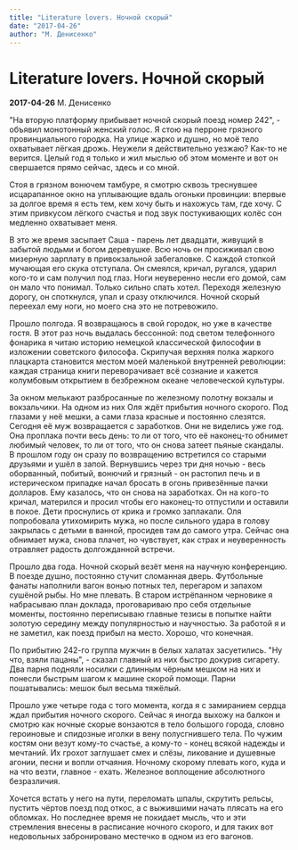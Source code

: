 ```yaml
---
title: "Literature lovers. Ночной скорый"
date: "2017-04-26"
author: "М. Денисенко"
---
```


# Literature lovers. Ночной скорый

**2017-04-26** М. Денисенко

"На вторую платформу прибывает ночной скорый поезд номер 242", - объявил монотонный женский голос. Я стою на перроне грязного провинциального городка. На улице жарко и душно, но моё тело охватывает лёгкая дрожь. Неужели я действительно уезжаю? Как-то не верится. Целый год я только и жил мыслью об этом моменте и вот он свершается прямо сейчас, здесь и со мной.

Стоя в грязном вонючем тамбуре, я смотрю сквозь треснувшее исцарапанное окно на уплывающие вдаль огоньки провинции: впервые за долгое время я есть тем, кем хочу быть и нахожусь там, где хочу. С этим привкусом лёгкого счастья и под звук постукивающих колёс сон медленно охватывает меня.

В это же время засыпает Саша - парень лет двадцати, живущий в забытой людьми и богом деревушке. Всю ночь он просиживал свою мизерную зарплату в привокзальной забегаловке. С каждой стопкой мучающая его скука отступала. Он смеялся, кричал, ругался, ударил кого-то и сам получил под глаз. Ноги неуверенно несли его домой, сам он мало что понимал. Только сильно спать хотел. Переходя железную дорогу, он споткнулся, упал и сразу отключился. Ночной скорый переехал ему ноги, но моего сна это не потревожило.

Прошло полгода. Я возвращаюсь в свой городок, но уже в качестве гостя. В этот раз ночь выдалась бессонной: под светом телефонного фонарика я читаю историю немецкой классической философии в изложении советского философа. Скрипучая верхняя полка жаркого плацкарта становится местом моей маленькой внутренней революции: каждая страница книги переворачивает всё сознание и кажется колумбовым открытием в безбрежном океане человеческой культуры.

За окном мелькают разбросанные по железному полотну вокзалы и вокзальчики. На одном из них Оля ждёт прибытия ночного скорого. Под глазами у неё мешки, а сами глаза красные и постоянно слезятся. Сегодня её муж возвращается с заработков. Они не виделись уже год. Она проплака почти весь день: то ли от того, что её наконец-то обнимет любимый человек, то ли от того, что он снова затеет пьяные скандалы. В прошлом году он сразу по возвращению встретился со старыми друзьями и ушёл в запой. Вернувшись через три дня ночью - весь оборванный, побитый, вонючий и грязный - он растопил печь и в истерическом припадке начал бросать в огонь привезённые пачки долларов. Ему казалось, что он снова на заработках. Он на кого-то кричал, матерился и просил чтобы его наконец-то отпустили и оставили в покое. Дети проснулись от крика и громко заплакали. Оля попробовала утихомирить мужа, но после сильного удара в голову закрылась с детьми в ванной, просидев там до самого утра. Сейчас она обнимает мужа, снова плачет, но чувствует, как страх и неуверенность отравляет радость долгожданной встречи.

Прошло два года. Ночной скорый везёт меня на научную конференцию. В поезде душно, постоянно стучит сломанная дверь. Футбольные фанаты наполнили вагон вонью потных тел, перегаром и запахом сушёной рыбы. Но мне плевать. В старом истрёпанном черновике я набрасываю план доклада, проговариваю про себя отдельные моменты, постоянно переписываю главные тезисы в попытке найти золотую середину между популярностью и научностью. За работой я и не заметил, как поезд прибыл на место. Хорошо, что конечная.

По прибытию 242-го группа мужчин в белых халатах засуетились. "Ну что, взяли пацаны", - сказал главный из них быстро докурив сигарету. Два парня подняли носилки с длинным чёрным мешком на них и понесли быстрым шагом к машине скорой помощи. Парни пошатывались: мешок был весьма тяжёлый.

Прошло уже четыре года с того момента, когда я с замиранием сердца ждал прибытия ночного скорого. Сейчас я иногда выхожу на балкон и смотрю как ночные скорые вонзаются в тело большого города, словно героиновые и спидозные иголки в вену полусгнившего тела. По чужим костям они везут кому-то счастье, а кому-то - конец всякой надежды и мечтаний. Их грохот заглушает смех и слёзы, ликование и душевные агонии, песни и вопли отчаяния. Ночному скорому плевать кого, куда и на что везти, главное - ехать. Железное воплощение абсолютного безразличия.

Хочется встать у него на пути, переломать шпалы, скрутить рельсы, пустить чёртов поезд под откос, а с выжившими начать плясать на его обломках. Но последнее время не покидает мысль, что и эти стремления внесены в расписание ночного скорого, и для таких вот недовольных забронировано местечко в одном из его вагонов.